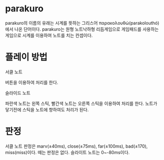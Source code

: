# parakuro
parakuro의 이름의 유래는 시계를 뜻하는 그리스어 παρακολουθώ(parakolouthó)에서 나온 단어이다.
parakuro는 원형 노트낙하형 리듬게임으로 게임패드를 사용하는 게임으로 시계를 이용하여 노트를 치는 컨셉이다.
# 플레이 방법

서클 노트

버튼을 이용하여 처리를 한다. 

슬라이드 노트

파란색 노트는 왼쪽 스틱, 빨간색 노트는 오른쪽 스틱을 이용하여 처리를 한다. 노트가 닿기전에 스틱을 노트에 향하여도 처리가 된다. 

# 판정
서클 노트 판정은 marv(±40ms), close(±75ms), far(±100ms), bad(±170), miss(miss)이다.
떼는 판정은 없다.
슬라이트 노트는 0~-80ms이다.
